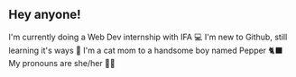 ## Hey anyone!

I'm currently doing a Web Dev internship with IFA 💻
I'm new to Github, still learning it's ways 👾
I'm a cat mom to a handsome boy named Pepper 🐈‍⬛
My pronouns are she/her 💁‍♀️
